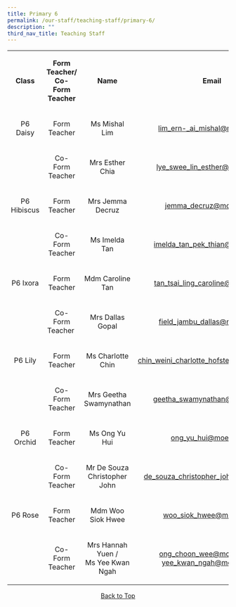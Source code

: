 ```yaml
---
title: Primary 6
permalink: /our-staff/teaching-staff/primary-6/
description: ""
third_nav_title: Teaching Staff
---
```

<table>
<tbody>
<tr>
<td style="text-align: center;">
<p><strong>Class </strong></p>
</td>
<td style="text-align: center;">
<p><strong>Form Teacher/ Co-Form Teacher</strong></p>
</td>
<td style="text-align: center;">
<p><strong>Name</strong></p>
</td>
<td style="text-align: center;">
<p><strong>Email</strong></p>
</td>
</tr>
<tr>
<td style="text-align: center;">
<p>P6 Daisy</p>
</td>
<td style="text-align: center;">
<p>Form Teacher</p>
</td>
<td style="text-align: center;">
<p>Ms Mishal Lim</p>
</td>
<td style="text-align: center;">
<p><a href="mailto:lim_ern-_ai_mishal@moe.edu.sg" target="">lim_ern-_ai_mishal@moe.edu.sg</a></p>
</td>
</tr>
<tr>
<td style="text-align: center;">&nbsp;</td>
<td style="text-align: center;">
<p>Co-Form Teacher</p>
</td>
<td style="text-align: center;">
<p>Mrs Esther Chia</p>
</td>
<td style="text-align: center;">
<p><a href="mailto:lye_swee_lin_esther@moe.edu.sg" target="">lye_swee_lin_esther@moe.edu.sg</a></p>
</td>
</tr>
<tr>
<td style="text-align: center;">
<p>P6 Hibiscus</p>
</td>
<td style="text-align: center;">
<p>Form Teacher</p>
</td>
<td style="text-align: center;">
<p>Mrs Jemma Decruz</p>
</td>
<td style="text-align: center;">
<p><a href="mailto:jemma_decruz@moe.edu.sg" target="">jemma_decruz@moe.edu.sg</a></p>
</td>
</tr>
<tr>
<td style="text-align: center;">&nbsp;</td>
<td style="text-align: center;">
<p>Co-Form Teacher</p>
</td>
<td style="text-align: center;">
<p>Ms Imelda Tan</p>
</td>
<td style="text-align: center;">
<p><a href="mailto:imelda_tan_pek_thian@moe.edu.sg" target="">imelda_tan_pek_thian@moe.edu.sg</a></p>
</td>
</tr>
<tr>
<td style="text-align: center;">
<p>P6 Ixora</p>
</td>
<td style="text-align: center;">
<p>Form Teacher</p>
</td>
<td style="text-align: center;">
<p>Mdm Caroline Tan</p>
</td>
<td style="text-align: center;">
<p><a href="mailto:tan_tsai_ling_caroline@moe.edu.sg" target="">tan_tsai_ling_caroline@moe.edu.sg</a></p>
</td>
</tr>
<tr>
<td style="text-align: center;">&nbsp;</td>
<td style="text-align: center;">
<p>Co-Form Teacher<strong>&nbsp;<br /></strong></p>
</td>
<td style="text-align: center;">
<p>Mrs Dallas Gopal</p>
</td>
<td style="text-align: center;">
<p><a href="mailto:field_jambu_dallas@moe.edu.sg" target="">field_jambu_dallas@moe.edu.sg</a></p>
</td>
</tr>
<tr>
<td style="text-align: center;">
<p>P6 Lily</p>
</td>
<td style="text-align: center;">
<p>Form Teacher</p>
</td>
<td style="text-align: center;">
<p>Ms Charlotte Chin</p>
</td>
<td style="text-align: center;">
<p><a href="mailto:chin_weini_charlotte_hofstetter@moe.edu.sg" target="">chin_weini_charlotte_hofstetter@moe.edu.sg</a></p>
</td>
</tr>
<tr>
<td style="text-align: center;">&nbsp;</td>
<td style="text-align: center;">
<p>Co-Form Teacher</p>
</td>
<td style="text-align: center;">
<p>Mrs Geetha Swamynathan</p>
</td>
<td style="text-align: center;">
<p><a href="mailto:geetha_swamynathan@moe.edu.sg" target="">geetha_swamynathan@moe.edu.sg</a></p>
</td>
</tr>
<tr>
<td style="text-align: center;">
<p>P6 Orchid</p>
</td>
<td style="text-align: center;">
<p>Form Teacher</p>
</td>
<td style="text-align: center;">
<p>Ms Ong Yu Hui</p>
</td>
<td style="text-align: center;">
<p><a href="mailto:ong_yu_hui@moe.edu.sg" target="">ong_yu_hui@moe.edu.sg</a></p>
</td>
</tr>
<tr>
<td style="text-align: center;">&nbsp;</td>
<td style="text-align: center;">
<p>Co-Form Teacher</p>
</td>
<td style="text-align: center;">
<p>Mr De Souza Christopher John</p>
</td>
<td style="text-align: center;">
<p><a href="mailto:de_souza_christopher_john@moe.edu.sg" target="">de_souza_christopher_john@moe.edu.sg</a></p>
</td>
</tr>
<tr>
<td style="text-align: center;">
<p>P6 Rose</p>
</td>
<td style="text-align: center;">
<p>Form Teacher</p>
</td>
<td style="text-align: center;">
<p>Mdm Woo Siok Hwee</p>
</td>
<td style="text-align: center;">
<p><a href="mailto:woo_siok_hwee@moe.edu.sg" target="">woo_siok_hwee@moe.edu.sg</a></p>
</td>
</tr>
<tr>
<td style="text-align: center;">&nbsp;</td>
<td style="text-align: center;">
<p>Co-Form Teacher</p>
</td>
<td style="text-align: center;">
<p>Mrs Hannah Yuen /<br />Ms Yee Kwan Ngah</p>
</td>
<td style="text-align: center;">
<p><a href="mailto:ong_choon_wee@moe.edu.sg" target="">ong_choon_wee@moe.edu.sg</a>&nbsp;/&nbsp;<br /><a href="mailto:yee_kwan_ngah@moe.edu.sg" target="">yee_kwan_ngah@moe.edu.sg&nbsp;</a></p>
</td>
</tr>
</tbody>
</table>
<p style="text-align: center;"><a href="https://chijkellock-moe-edu-sg-admin.cwp.sg/our-staff/teaching-staff/primary-6#lo_main">Back to Top</a></p>